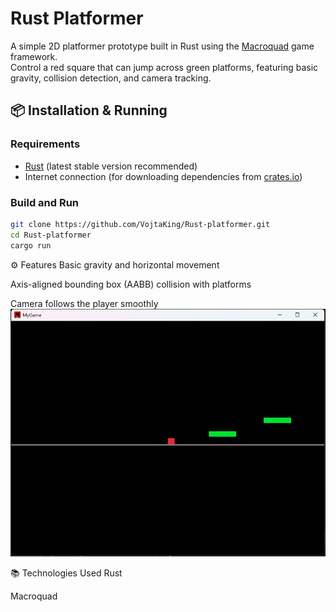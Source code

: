 # Rust Platformer

A simple 2D platformer prototype built in Rust using the [Macroquad](https://macroquad.rs/) game framework.  
Control a red square that can jump across green platforms, featuring basic gravity, collision detection, and camera tracking.

## 📦 Installation & Running

### Requirements
- [Rust](https://www.rust-lang.org/) (latest stable version recommended)  
- Internet connection (for downloading dependencies from [crates.io](https://crates.io/))

### Build and Run
```bash
git clone https://github.com/VojtaKing/Rust-platformer.git
cd Rust-platformer
cargo run
```
⚙️ Features
Basic gravity and horizontal movement

Axis-aligned bounding box (AABB) collision with platforms

Camera follows the player smoothly
![Gameplay screenshot](assets/image.png)

📚 Technologies Used
Rust

Macroquad

